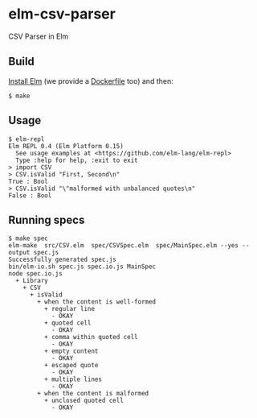 # elm-csv-parser
CSV Parser in Elm

## Build

[Install Elm](http://elm-lang.org/install) (we provide a [Dockerfile](https://github.com/jivagoalves/elm-csv-parser/blob/master/Dockerfile) too) and then:

```
$ make
```

## Usage

```
$ elm-repl 
Elm REPL 0.4 (Elm Platform 0.15)
  See usage examples at <https://github.com/elm-lang/elm-repl>
  Type :help for help, :exit to exit
> import CSV
> CSV.isValid "First, Second\n"
True : Bool
> CSV.isValid "\"malformed with unbalanced quotes\n"
False : Bool
```

## Running specs

```
$ make spec
elm-make  src/CSV.elm  spec/CSVSpec.elm  spec/MainSpec.elm --yes --output spec.js
Successfully generated spec.js                                      
bin/elm-io.sh spec.js spec.io.js MainSpec
node spec.io.js
  + Library
    + CSV
      + isValid
        + when the content is well-formed
          + regular line
            - OKAY
          + quoted cell
            - OKAY
          + comma within quoted cell
            - OKAY
          + empty content
            - OKAY
          + escaped quote
            - OKAY
          + multiple lines
            - OKAY
        + when the content is malformed
          + unclosed quoted cell
            - OKAY
```
